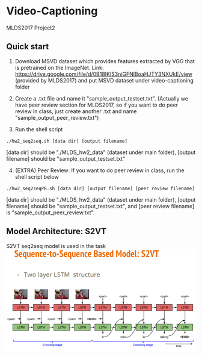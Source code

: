 # Video-Captioning
MLDS2017 Project2
## Quick start
1. Download MSVD dataset which provides features extracted by VGG that is pretrained on the ImageNet.
Link: https://drive.google.com/file/d/0B18IKlS3niGFNlBoaHJTY3NXUkE/view (provided by MLDS2017) and put MSVD dataset under video-captioning folder

2. Create a .txt file and name it "sample_output_testset.txt". (Actually we have peer review section for MLDS2017, so if you want to do peer review in class, just create another .txt and name "sample_output_peer_review.txt")

3. Run the shell script
```
./hw2_seq2seq.sh [data dir] [output filename]
```
[data dir] should be "./MLDS_hw2_data" (dataset under main folder), [output filename] should be "sample_output_testset.txt"


4. (EXTRA) Peer Review: If you want to do peer review in class, run the shell script below
```
./hw2_seq2seqPR.sh [data dir] [output filename] [peer review filename]
```
[data dir] should be "./MLDS_hw2_data" (dataset under main folder), [output filename] should be "sample_output_testset.txt", and [peer review filename] is "sample_output_peer_review.txt".
## Model Architecture: S2VT
S2VT seq2seq model is used in the task
![image](https://github.com/danielchyeh/Video_Captioning/blob/master/assets/S2VT.png)
